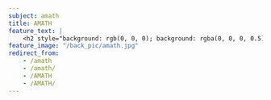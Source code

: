 ```yaml
---
subject: amath
title: AMATH
feature_text: |
    <h2 style="background: rgb(0, 0, 0); background: rgba(0, 0, 0, 0.5); color: #f1f1f1; padding: 10px;">AMATH</h2>
feature_image: "/back_pic/amath.jpg"
redirect_from:
    - /amath
    - /amath/
    - /AMATH
    - /AMATH/
---
```

